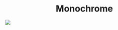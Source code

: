 <h1 align="center"> Monochrome </h1>
<img src="https://user-images.githubusercontent.com/61376940/168601769-3192ef97-8ab3-4195-9ba4-023af67bb635.png">
